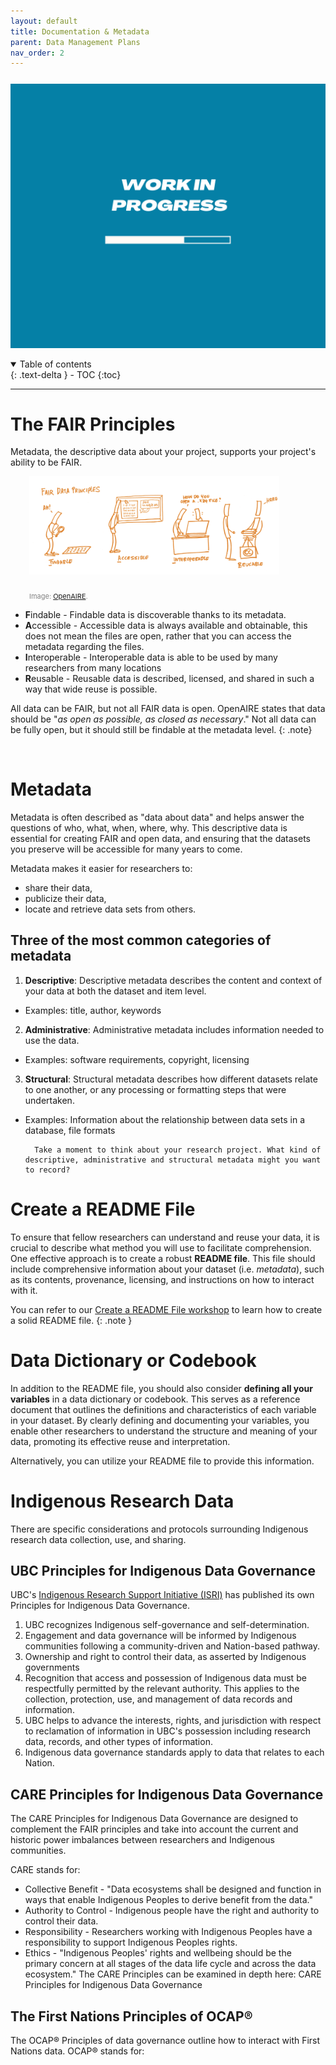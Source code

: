 ```yaml
---
layout: default
title: Documentation & Metadata 
parent: Data Management Plans
nav_order: 2
---
```


<p style="margin-top:25px">
<img src="figures/work-in-progress.png" width="600"/>
</p>


<details open markdown="block">
  <summary>
    Table of contents
  </summary>
  {: .text-delta }
 - TOC
{:toc}
</details>

---

# The FAIR Principles
Metadata, the descriptive data about your project, supports your project's ability to be FAIR. 

<p style="margin-bottom:25px;margin-left:30px">
<img src="figures/fair-data-principles.png" width="400"/>
</p>

<p style="color:grey; font-size:11px; margin-left:30px">Image: <a href="https://www.openaire.eu/how-to-make-vour-data-fair" target="_blank">OpenAIRE</a>.
</p>

- **F**indable - Findable data is discoverable thanks to its metadata.
- **A**ccessible - Accessible data is always available and obtainable, this does not mean the files are open, rather that you can access the metadata regarding the files.
- **I**nteroperable - Interoperable data is able to be used by many researchers from many locations
- **R**eusable - Reusable data is described, licensed, and shared in such a way that wide reuse is possible.

All data can be FAIR, but not all FAIR data is open. OpenAIRE states that data should be "*as open as possible, as closed as necessary*." Not all data can be fully open, but it should still be findable at the metadata level.
{: .note}

<br>

# Metadata
Metadata is often described as "data about data" and helps answer the questions of who, what, when, where, why. This descriptive data is essential for creating FAIR and open data, and ensuring that the datasets you preserve will be accessible for many years to come.

Metadata makes it easier for researchers to:
- share their data,
- publicize their data,
- locate and retrieve data sets from others.




## Three of the most common categories of metadata
1. **Descriptive**: Descriptive metadata describes the content and context of your data at both the dataset and item level. 
- Examples: title, author, keywords
2. **Administrative**: Administrative metadata includes information needed to use the data.
- Examples: software requirements, copyright, licensing
3. **Structural**: Structural metadata describes how different datasets relate to one another, or any processing or formatting steps that were undertaken.
- Examples: Information about the relationship between data sets in a database, file formats

        Take a moment to think about your research project. What kind of descriptive, administrative and structural metadata might you want to record?

# Create a README File
To ensure that fellow researchers can understand and reuse your data, it is crucial to describe what method you will use to facilitate comprehension. One effective approach is to create a robust **README file**. This file should include comprehensive information about your dataset (i.e. *metadata*), such as its contents, provenance, licensing, and instructions on how to interact with it. 

You can refer to our <a href="03_create_readme.md" target="_blank">Create a README File workshop</a> to learn how to create a solid README file.
{: .note }

# Data Dictionary or Codebook
In addition to the README file, you should also consider **defining all your variables** in a data dictionary or codebook. This serves as a reference document that outlines the definitions and characteristics of each variable in your dataset. By clearly defining and documenting your variables, you enable other researchers to understand the structure and meaning of your data, promoting its effective reuse and interpretation. 

Alternatively, you can utilize your README file to provide this information.

# Indigenous Research Data

There are specific considerations and protocols surrounding Indigenous research data collection, use, and sharing.

## UBC Principles for Indigenous Data Governance

UBC's <a href="https://irsi.ubc.ca" target="_blank">Indigenous Research Support Initiative (ISRI)</a> has published its own Principles for Indigenous Data Governance.

1.    UBC recognizes Indigenous self-governance and self-determination.
2.    Engagement and data governance will be informed by Indigenous communities following a community-driven and Nation-based pathway.
3.    Ownership and right to control their data, as asserted by Indigenous governments
4.    Recognition that access and possession of Indigenous data must be respectfully permitted by the relevant authority. This applies to the collection, protection, use, and management of data records and information.
5.    UBC helps to advance the interests, rights, and jurisdiction with respect to reclamation of information in UBC's possession including research data, records, and other types of information.
6.    Indigenous data governance standards apply to data that relates to each Nation.

## CARE Principles for Indigenous Data Governance

The CARE Principles for Indigenous Data Governance are designed to complement the FAIR principles and take into account the current and historic power imbalances between researchers and Indigenous communities.

CARE stands for:

- Collective Benefit - "Data ecosystems shall be designed and function in ways that enable Indigenous Peoples to derive benefit from the data."
- Authority to Control - Indigenous people have the right and authority to control their data.
- Responsibility - Researchers working with Indigenous Peoples have a responsibility to support Indigenous Peoples rights.
- Ethics - "Indigenous Peoples' rights and wellbeing should be the primary concern at all stages of the data life cycle and across the data ecosystem."
The CARE Principles can be examined in depth here: CARE Principles for Indigenous Data
Governance

## The First Nations Principles of OCAP®
The OCAP® Principles of data governance outline how to interact with First Nations data.
OCAP® stands for:








